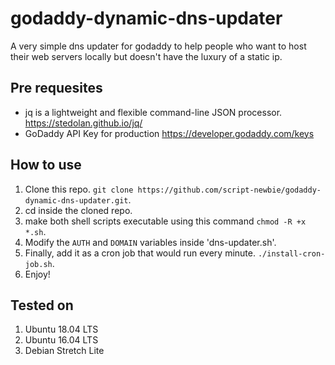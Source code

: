 # godaddy-dynamic-dns-updater

A very simple dns updater for godaddy to help people who want to host their web servers locally but doesn't have the luxury of a static ip.


## Pre requesites
- jq is a lightweight and flexible command-line JSON processor. https://stedolan.github.io/jq/
- GoDaddy API Key for production https://developer.godaddy.com/keys

## How to use
1. Clone this repo. `git clone https://github.com/script-newbie/godaddy-dynamic-dns-updater.git`.
2. cd inside the cloned repo.
3. make both shell scripts executable using this command `chmod -R +x *.sh`.   
4. Modify the `AUTH` and `DOMAIN` variables inside 'dns-updater.sh'.
5. Finally, add it as a cron job that would run every minute. `./install-cron-job.sh`.
6. Enjoy!



## Tested on 
1. Ubuntu 18.04 LTS
2. Ubuntu 16.04 LTS
3. Debian Stretch Lite